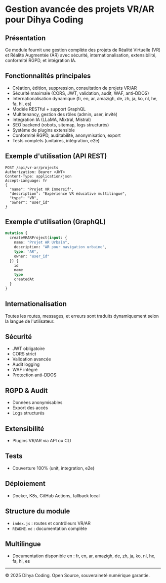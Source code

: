 # Gestion avancée des projets VR/AR pour Dihya Coding

## Présentation
Ce module fournit une gestion complète des projets de Réalité Virtuelle (VR) et Réalité Augmentée (AR) avec sécurité, internationalisation, extensibilité, conformité RGPD, et intégration IA.

## Fonctionnalités principales
- Création, édition, suppression, consultation de projets VR/AR
- Sécurité maximale (CORS, JWT, validation, audit, WAF, anti-DDOS)
- Internationalisation dynamique (fr, en, ar, amazigh, de, zh, ja, ko, nl, he, fa, hi, es)
- Modèle RESTful + support GraphQL
- Multitenancy, gestion des rôles (admin, user, invité)
- Intégration IA (LLaMA, Mixtral, Mistral)
- SEO backend (robots, sitemap, logs structurés)
- Système de plugins extensible
- Conformité RGPD, auditabilité, anonymisation, export
- Tests complets (unitaires, intégration, e2e)

## Exemple d'utilisation (API REST)
```http
POST /api/vr-ar/projects
Authorization: Bearer <JWT>
Content-Type: application/json
Accept-Language: fr
{
  "name": "Projet VR Immersif",
  "description": "Expérience VR éducative multilingue",
  "type": "VR",
  "owner": "user_id"
}
```

## Exemple d'utilisation (GraphQL)
```graphql
mutation {
  createVRARProject(input: {
    name: "Projet AR Urbain",
    description: "AR pour navigation urbaine",
    type: "AR",
    owner: "user_id"
  }) {
    id
    name
    type
    createdAt
  }
}
```

## Internationalisation
Toutes les routes, messages, et erreurs sont traduits dynamiquement selon la langue de l'utilisateur.

## Sécurité
- JWT obligatoire
- CORS strict
- Validation avancée
- Audit logging
- WAF intégré
- Protection anti-DDOS

## RGPD & Audit
- Données anonymisables
- Export des accès
- Logs structurés

## Extensibilité
- Plugins VR/AR via API ou CLI

## Tests
- Couverture 100% (unit, integration, e2e)

## Déploiement
- Docker, K8s, GitHub Actions, fallback local

## Structure du module
- `index.js` : routes et contrôleurs VR/AR
- `README.md` : documentation complète

## Multilingue
- Documentation disponible en : fr, en, ar, amazigh, de, zh, ja, ko, nl, he, fa, hi, es

---
© 2025 Dihya Coding. Open Source, souveraineté numérique garantie.
